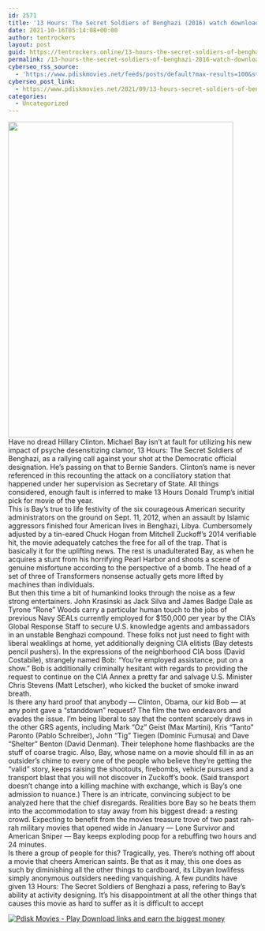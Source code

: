 ```yaml
---
id: 2571
title: '13 Hours: The Secret Soldiers of Benghazi (2016) watch download full movie'
date: 2021-10-16T05:14:08+00:00
author: tentrockers
layout: post
guid: https://tentrockers.online/13-hours-the-secret-soldiers-of-benghazi-2016-watch-download-full-movie/
permalink: /13-hours-the-secret-soldiers-of-benghazi-2016-watch-download-full-movie/
cyberseo_rss_source:
  - 'https://www.pdiskmovies.net/feeds/posts/default?max-results=100&start-index=401'
cyberseo_post_link:
  - https://www.pdiskmovies.net/2021/09/13-hours-secret-soldiers-of-benghazi.html
categories:
  - Uncategorized
---
```

<div class="separator">
  <a href="https://1.bp.blogspot.com/-W2pWgva6s_s/YUSwTFlqn7I/AAAAAAAAbOE/1ov98qjRF5opxva3Pwi4q_huRHiADS9oQCLcBGAsYHQ/s1500/13%2BHours%2BThe%2BSecret%2BSoldiers%2Bof%2BBenghazi%2B%25282016%2529%2Bwatch%2Bdownload%2Bfull%2Bmovie.jpg" imageanchor="1"><img loading="lazy" border="0" data-original-height="1500" data-original-width="1068" height="640" src="https://1.bp.blogspot.com/-W2pWgva6s_s/YUSwTFlqn7I/AAAAAAAAbOE/1ov98qjRF5opxva3Pwi4q_huRHiADS9oQCLcBGAsYHQ/w456-h640/13%2BHours%2BThe%2BSecret%2BSoldiers%2Bof%2BBenghazi%2B%25282016%2529%2Bwatch%2Bdownload%2Bfull%2Bmovie.jpg" width="456" /></a>
</div>



<div>
  <div>
    <span>Have no dread Hillary Clinton. Michael Bay isn&#8217;t at fault for utilizing his new impact of psyche desensitizing clamor, 13 Hours: The Secret Soldiers of Benghazi, as a rallying call against your shot at the Democratic official designation. He&#8217;s passing on that to Bernie Sanders. Clinton&#8217;s name is never referenced in this recounting the attack on a conciliatory station that happened under her supervision as Secretary of State. All things considered, enough fault is inferred to make 13 Hours Donald Trump&#8217;s initial pick for movie of the year.&nbsp;</span>
  </div>
  
  <div>
    <span>This is Bay&#8217;s true to life festivity of the six courageous American security administrators on the ground on Sept. 11, 2012, when an assault by Islamic aggressors finished four American lives in Benghazi, Libya. Cumbersomely adjusted by a tin-eared Chuck Hogan from Mitchell Zuckoff&#8217;s 2014 verifiable hit, the movie adequately catches the free for all of the trap. That is basically it for the uplifting news. The rest is unadulterated Bay, as when he acquires a stunt from his horrifying Pearl Harbor and shoots a scene of genuine misfortune according to the perspective of a bomb. The head of a set of three of Transformers nonsense actually gets more lifted by machines than individuals.&nbsp;</span>
  </div>
  
  <div>
    <span>But then this time a bit of humankind looks through the noise as a few strong entertainers. John Krasinski as Jack Silva and James Badge Dale as Tyrone &#8220;Rone&#8221; Woods carry a particular human touch to the jobs of previous Navy SEALs currently employed for $150,000 per year by the CIA&#8217;s Global Response Staff to secure U.S. knowledge agents and ambassadors in an unstable Benghazi compound. These folks not just need to fight with liberal weaklings at home, yet additionally deigning CIA elitists (Bay detests pencil pushers). In the expressions of the neighborhood CIA boss (David Costabile), strangely named Bob: &#8220;You&#8217;re employed assistance, put on a show.&#8221; Bob is additionally criminally hesitant with regards to providing the request to continue on the CIA Annex a pretty far and salvage U.S. Minister Chris Stevens (Matt Letscher), who kicked the bucket of smoke inward breath.&nbsp;</span>
  </div>
  
  <div>
    <span>Is there any hard proof that anybody — Clinton, Obama, our kid Bob — at any point gave a &#8220;standdown&#8221; request? The film the two endeavors and evades the issue. I&#8217;m being liberal to say that the content scarcely draws in the other GRS agents, including Mark &#8220;Oz&#8221; Geist (Max Martini), Kris &#8220;Tanto&#8221; Paronto (Pablo Schreiber), John &#8220;Tig&#8221; Tiegen (Dominic Fumusa) and Dave &#8220;Shelter&#8221; Benton (David Denman). Their telephone home flashbacks are the stuff of coarse tragic. Also, Bay, whose name on a movie should fill in as an outsider&#8217;s chime to every one of the people who believe they&#8217;re getting the &#8220;valid&#8221; story, keeps raising the shootouts, firebombs, vehicle pursues and a transport blast that you will not discover in Zuckoff&#8217;s book. (Said transport doesn&#8217;t change into a killing machine with exchange, which is Bay&#8217;s one admission to nuance.) There is an intricate, convincing subject to be analyzed here that the chief disregards. Realities bore Bay so he beats them into the accommodation to stay away from his biggest dread: a resting crowd. Expecting to benefit from the movies treasure trove of two past rah-rah military movies that opened wide in January — Lone Survivor and American Sniper — Bay keeps exploding poop for a rebuffing two hours and 24 minutes.&nbsp;</span>
  </div>
  
  <div>
    <span>Is there a group of people for this? Tragically, yes. There&#8217;s nothing off about a movie that cheers American saints. Be that as it may, this one does as such by diminishing all the other things to cardboard, its Libyan lowlifess simply anonymous outsiders needing vanquishing. A few pundits have given 13 Hours: The Secret Soldiers of Benghazi a pass, refering to Bay&#8217;s ability at activity designing. It&#8217;s his disappointment at all the other things that causes this movie as hard to suffer as it is difficult to accept</span>
  </div>
</div>

[![](https://1.bp.blogspot.com/-KJZYdQTn3nw/YS8VdIdXMyI/AAAAAAAAaw4/BR8dsGkpxw0T8C_4G4ALfMA7cP79KN3kwCLcBGAsYHQ/w400-h58/play_download_buttuons-removebg-preview.png "Pdisk Movies - Play Download links and earn the biggest money")](https://kofilink.com/1/bnYybDhkMDAwaWhx?dn=1)